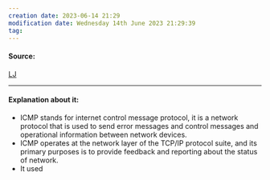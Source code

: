```yaml
---
creation date: 2023-06-14 21:29
modification date: Wednesday 14th June 2023 21:29:39
tag: 
---
```


#### Source:
[LJ](https://linuxjourney.com/lesson/icmp)

--------------------------------------

#### Explanation about it:

* ICMP stands for internet control message protocol, it is a network protocol that is used to send error messages and control messages and operational information between network devices.
* ICMP operates at the network layer of the TCP/IP protocol suite, and its primary purposes is to provide feedback and reporting about the status of network.
* It used